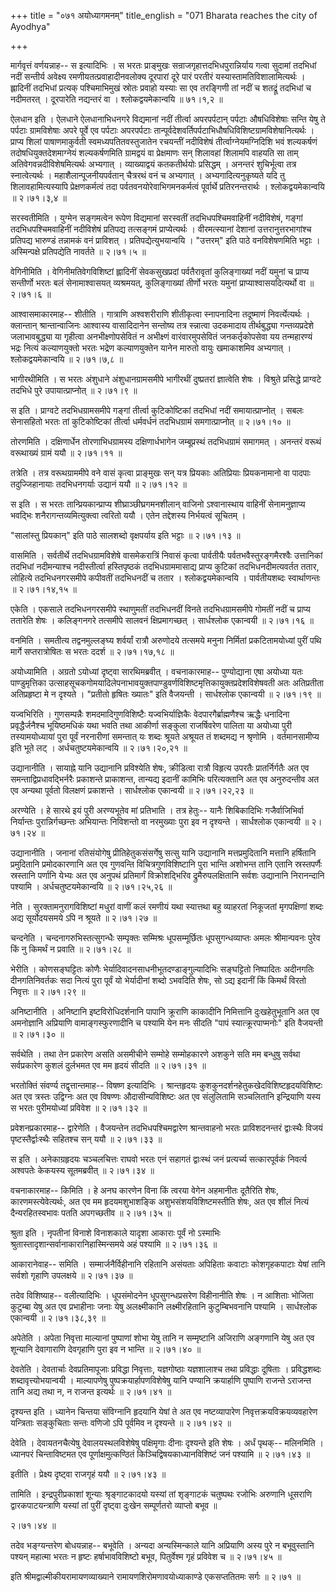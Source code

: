 +++
title = "०७१ अयोध्यागमनम्"
title_english = "071 Bharata reaches the city of Ayodhya"

+++


मार्गवृत्तं वर्णयन्नाह-- स इत्यादिभिः । स भरतः प्राङ्मुखः
सन्राजगृहात्तदभिधपुरान्निर्याय गत्वा सुदामां तदभिधां नदीं सन्तीर्य
अवेक्ष्य रमणीयतत्प्रवाहादीनवलोक्य दूरपारां दूरे पारं परतीरं
यस्यास्तामतिविशालामित्यर्थः । ह्लादिनीं तदभिधां प्रत्यक् पश्चिमाभिमुखं
स्रोतः प्रवाहो यस्याः सा एव तरङ्गिणी तां नदीं च शतद्रूं तदभिधां च
नदीमतरत् । दूरपारेति नद्यन्तरं वा । श्लोकद्वयमेकान्वयि  ॥  ७१।१,२  ॥   

  

ऐलधान इति । ऐलधाने ऐलधानाभिधनगरे विद्यमानां नदीं तीर्त्वा अपरपर्पटान्
पर्पटाः औषधिविशेषाः सन्ति येषु ते पर्पटाः ग्रामविशेषाः अपरे पूर्वे एव
पर्पटाः अपरपर्पटाः
तान्पूर्वदेशवर्तिपर्पटाभिधौषधिविशिष्टग्रामविशेषानित्यर्थः । प्राप्य
शिलां पाषाणमाकुर्वती स्वमध्यपतितवस्तुजातेन रचयन्तीं नदीविशेषं
तीर्त्वाग्नेयमग्निदिशि भवं शल्यकर्षणं तदोषधियुक्तदेशमाग्नेयं
शल्यकर्षणमिति ग्रामद्वयं वा प्रेक्षमाणः सन् शिलावहां शिलामपि वाहयति सा
ताम् अतिवेगवन्नदीविशेषमित्यर्थः अभ्यगात् । व्याख्याद्वयं कतकतीर्थयोः
प्रसिद्धम् । अनन्तरं शुचिर्भूत्वा तत्र स्नात्वेत्यर्थः ।
महाशैलान्पूजनीयपर्वतान् चैत्ररथं वनं च अभ्यगात् । अभ्यगादित्यनुकृष्यते
यदि तु शिलावहामित्यस्यापि प्रेक्षणकर्मत्वं तदा
पर्वतवनयोरेवाभिगमनकर्मत्वं पूर्वार्थे प्रतिरनन्तरार्थः ।
श्लोकद्वयमेकान्वयि  ॥  २।७१।३,४  ॥   

  

सरस्वतीमिति । युग्मेन सङ्गमत्वेन रूपेण विद्यमानां सरस्वतीं
तदभिधपश्चिमवाहिनीं नदीविशेषं, गङ्गां तदभिधपश्चिमवाहिनीं नदीविशेषं
प्रतिपद्य तत्सङ्गमं प्राप्येत्यर्थः । वीरमत्स्यानां देशानां
उत्तरानुत्तरभागांश्च प्रतिपद्य भारुण्डं तन्नामकं वनं प्राविशत् ।
प्रतिपद्येत्युभयान्वयि । "उत्तरम्" इति पाठे वनविशेषणमिति भट्टाः ।
अस्मिन्पक्षे प्रतिपद्येति नावर्तते  ॥  २।७१।५  ॥   

  

वेगिनीमिति । वेगिनीमतिवेगविशिष्टां ह्लादिनीं सेवकसुखप्रदां पर्वतैरावृतां
कुलिङ्गाख्यां नदीं यमुनां च प्राप्य सन्तीर्णो भरतः बलं सेनामाश्वासयत्
व्यश्रमयत्, कुलिङ्गाख्यां तीर्णो भरतः यमुनां प्राप्याश्वासयदित्यर्थो वा
 ॥  २।७१।६  ॥   

  

आश्वासमाकारमाह-- शीतीति । गात्राणि अश्वशरीराणि शीतीकृत्वा स्नापनादिना
तदूष्माणं निवर्त्येत्यर्थः । क्लान्तान् श्रान्तान्वाजिनः आश्वास्य
वासादिदानेन सन्तोष्य तत्र स्न्नात्वा उदकमादाय तीर्थबुद्ध्या
गन्तव्यप्रदेशे जलाभावबुद्ध्या या गृहीत्वा अनभीक्ष्णोपसेवितं न अभीक्ष्णं
वारंवारमुपसेवितं जनकर्तृकोपसेवा यय तन्महारण्यं भद्रः नित्यं कल्याणयुक्तो
भरतः भद्रेण कल्याणयुक्तेन यानेन मारुतो वायुः खमाकाशमिव अभ्यगात् ।
श्लोकद्वयमेकान्वयि  ॥  २।७१।७,८  ॥   

  

भागीरथीमिति । स भरतः अंशुधाने अंशुधानग्रामसमीपे भागीरथीं दुष्प्रतरां
ज्ञात्वेति शेषः । विश्रुते प्रसिद्धे प्राग्वटे तदभिधे पुरे
उपायात्प्राप्नोत्  ॥  २।७१।९  ॥   

  

स इति । प्राग्वटे तदभिधग्रामसमीपे गङ्गां तीर्त्वा कुटिकोष्टिकां तदभिधां
नदीं समायात्प्राप्नोत् । सबलः सेनासहितो भरतः तां कुटिकोष्टिकां तीर्त्वा
धर्मवर्धनं तदभिधग्रामं समगात्प्राप्नोत्  ॥  २।७१।१०  ॥   

  

तोरणमिति । दक्षिणार्धेन तोरणाभिधग्रामस्य दक्षिणार्धभागेन जम्बूप्रस्थं
तदभिधग्रामं समागमत् । अनन्तरं वरूथं वरूथाख्यं ग्रामं ययौ  ॥  २।७१।११  ॥   

  

तत्रेति । तत्र वरूथग्राममीपे वने वासं कृत्वा प्राङ्मुखः सन् यत्र
प्रियकाः अतिप्रियाः प्रियकनामानो वा पादपाः तदुज्जिहानायाः तदभिधनगर्याः
उद्यानं ययौ  ॥  २।७१।१२  ॥   

  

स इति । स भरतः तान्प्रियकान्प्राप्य शीघ्राञ्छीघ्रगमनशीलान् वाजिनो
ऽश्वानास्थाय वाहिनीं सेनामनुज्ञाप्य भवद्भिः शनैरागन्तव्यमित्युक्त्वा
त्वरितो ययौ । एतेन तद्देशस्य निर्भयत्वं सूचितम् ।  

"सालांस्तु प्रियकान्" इति पाठे सालशब्दो वृक्षपर्याय इति भट्टाः  ॥ 
२।७१।१३  ॥   

  

वासमिति । सर्वतीर्थे तदभिधग्रामविशेषे वासमेकरात्रिं निवासं कृत्वा
पार्वतीयैः पर्वतभवैस्तुरङ्गमैरश्वैः उत्तानिकां तदभिधां नदीमन्याश्च
नदीस्तीर्त्वा हस्तिपृष्ठकं तदभिधग्राममासाद्य प्राप्य कुटिकां
तदभिधनदीमत्यवर्तत ततार, लोहित्ये तदभिधनगरसमीपे कपीवतीं तदभिधनदीं च ततार
। श्लोकद्वयमेकान्वयि । पार्वतीयशब्दः स्वार्थाणन्तः  ॥  २।७१।१४,१५  ॥   

  

एकेति । एकसाले तदभिधनगरसमीपे स्थाणुमतीं तदभिधनदीं विनते तदभिधग्रामसमीपे
गोमतीं नदीं च प्राप्य ततारेति शेषः । कलिङ्गनगरे तत्समीपे सालवनं
क्षिप्रमागच्छत् । सार्धश्लोक एकान्वयी  ॥  २।७१।१६  ॥   

  

वनमिति । समतीत्य तद्वनमुल्लङ्घ्य शर्वर्यां रात्रौ अरुणोदये तत्समये मनुना
निर्मितां प्रकटितामयोध्यां पुरीं पथि मार्गे सप्तरात्रोषितः स भरतः ददर्श
 ॥  २।७१।१७,१८  ॥   

  

अयोध्यामिति । अग्रतो ऽयोध्यां दृष्ट्वा सारथिमब्रवीत् । वचनाकारमाह--
पुण्योद्याना एषा अयोध्या यतः पाण्डुमृत्तिका
उत्साहसूचकगोमयादिलेपनाभावयुक्तपाण्डुवर्णविशिष्टमृत्तिकायुक्तप्रदेशविशेषवती
अतः अतिप्रतीता अतिप्रहृष्टा मे न दृश्यते । "प्रतीतो हृषितः ख्यातः" इति
वैजयन्ती । सार्धश्लोक एकान्वयी  ॥  २।७१।१९  ॥   

  

यज्वभिरिति । गुणसम्पन्नैः शमदमादिगुणविशिष्टैः यज्वभिर्याज्ञिकैः
वेदपारगैर्ब्राह्मणैश्च ऋद्धैः धनादिना प्रवृद्धैर्जनैश्च भूयिष्ठमधिकं यथा
भवति तथा आकीर्णा सङ्कुला राजर्षिवरेण पालिता या अयोध्या पुरी
तस्यामयोध्यायां पुरा पूर्वं नरनारीणां समन्तात् यः शब्दः श्रूयते अश्रूयत
तं शब्दमद्य न श्रृणोमि । वर्तमानसामीप्य इति भूते लट् ।
अर्धचतुष्टयमेकान्वयि  ॥  २।७१।२०,२१  ॥   

  

उद्यानानीति । सायाह्ने यानि उद्यानानि प्रविश्येति शेषः, क्रीडित्वा
रात्रौ विहृत्य उपरतैः प्रातर्निर्गतैः अत एव समन्ताद्विप्रधावद्भिर्नरैः
प्रकाशन्ते प्राकाशन्त, तान्यद्य इदानीं कामिभिः परित्यक्तानि अत एव
अनुरुदन्तीव अत एव अन्यथा पूर्वतो विलक्षणं प्रकाशन्ते । सार्धश्लोक
एकान्वयी  ॥  २।७१।२२,२३  ॥   

  

अरण्येति । हे सारथे इयं पुरी अरण्यभूतेव मां प्रतिभाति । तत्र हेतुः--
यानैः शिबिकादिभिः गजैर्वाजिभिर्वा निर्यान्तः पुरान्निर्गच्छन्तः
अभियान्तः निविशन्तो वा नरमुख्याः पुरा इव न दृश्यन्ते । सार्धश्लोक
एकान्वयी  ॥  २।७१।२४  ॥   

  

उद्यानानीति । जनानां रतिसंयोगेषु प्रीतिहेतुकसंसर्गेषु सत्सु यानि
उद्यानानि मत्तप्रमुदितानि मत्तानि हर्षितानि प्रमुदितानि प्रमोदकारणानि अत
एव गुणवन्ति विचित्रगुणविशिष्टानि पुरा भान्ति अशोभन्त तानि एतानि
स्रस्तपर्णैः स्रस्तानि पर्णानि येभ्यः अत एव अनुपथं प्रतिमार्गं
विक्रोशद्भिरिव द्रुमैरुपलक्षितानि सर्वशः उद्यानानि निरानन्दानि पश्यामि ।
अर्धचतुष्टयमेकान्वयि  ॥  २।७१।२५,२६  ॥   

  

नेति । सुरक्तामनुरागविशिष्टां मधुरां वाणीं कलं रमणीयं यथा स्यात्तथा बहु
व्याहरतां निकूजतां मृगपक्षिणां शब्दः अद्य सूर्योदयसमये ऽपि न श्रूयते  ॥ 
२।७१।२७  ॥   

  

चन्दनेति । चन्दनागरुभिस्तत्सुगन्धैः सम्पृक्तः सम्मिश्रः धूपसम्मूर्छितः
धूपसुगन्धव्याप्तः अमलः श्रीमान्पवनः पुरेव किं नु किमर्थं न प्रवाति  ॥ 
२।७१।२८  ॥   

  

भेरीति । कोणसङ्घट्टितः कोणैः भेर्यादिवादनसाधनीभूतदण्डाङ्गुल्यादिभिः
सङ्घट्टितो निष्पादितः अदीनगतिः दीनगतिनिवर्तकः सदा नित्यं पुरा पूर्वं यो
भेर्यादीनां शब्दो ऽभवदिति शेषः, सो ऽद्य इदानीं किं किमर्थं विरतो
निवृत्तः  ॥  २।७१।२९  ॥   

  

अनिष्टानीति । अनिष्टानि इष्टविरोधिदर्शनानि पापानि क्रूराणि काकादीनि
निमित्तानि दुःखहेतुभूतानि अत एव अमनोज्ञानि अप्रियाणि वामाङ्गस्फुरणादीनि
च पश्यामि येन मनः सीदति "पापं स्यात्क्रूरपाप्मनोः" इति वैजयन्ती  ॥ 
२।७१।३०  ॥   

  

सर्वथेति । तथा तेन प्रकारेण असति असमीचीने सम्मोहे सम्मोहकारणे अशकुने सति
मम बन्धुषु सर्वथा सर्वप्रकारेण कुशलं दुर्लभमत एव मम हृदयं सीदति  ॥ 
२।७१।३१  ॥   

  

भरतोक्तिं संवर्ण्य तद्वृत्तान्तमाह-- विषष्ण इत्यादिभिः । श्रान्तहृदयः
कुशकुनदर्शनहेतुकखेदविशिष्टहृदयविशिष्टः अत एव त्रस्तः उद्विग्नः अत एव
विषण्णः औदासीन्यविशिष्टः अत एव संलुलितामि सञ्चलितानि इन्द्रियाणि यस्य स
भरतः पुरीमयोध्यां प्रविवेश  ॥  २।७१।३२  ॥   

  

प्रवेशनप्रकारमाह-- द्वारेणेति । वैजयन्तेन तदभिधपश्चिमद्वारेण
श्रान्तवाहनो भरतः प्राविशदनन्तरं द्वाःस्थैः विजयं पृष्टस्तैर्द्वाःस्थैः
सहितश्च सन् ययौ  ॥  २।७१।३३  ॥   

  

स इति । अनेकाग्रहृदयः चञ्चलचित्तः राघवो भरतः एनं सहागतं द्वाःस्थं जनं
प्रत्यर्च्य सत्कारपूर्वकं निवर्त्य अश्वपतेः केकयस्य सूतमब्रवीत्  ॥ 
२।७१।३४  ॥   

  

वचनाकारमाह-- किमिति । हे अनघ कारणेन विना किं त्वरया वेगेन अहमानीतः
दूतैरिति शेषः, कारणमस्त्येवेत्यर्थः, अत एव मम हृदयमशुभाशङ्कि
अशुभसंशयविशिष्टमस्तीति शेषः, अत एव शीलं नित्यं दैन्यरहितस्वभावः पतति
अपगच्छतीव  ॥  २।७१।३५  ॥   

  

श्रुता इति । नृपतीनां विनाशे विनाशकाले यादृशा आकाराः पूर्वं नो ऽस्माभिः
श्रुतास्तादृशान्सर्वानाकारानिहास्मिन्समये अहं पश्यामि  ॥  २।७१।३६  ॥   

  

आकारानेवाह-- समिति । सम्मार्जनैर्विहीनानि रहितानि असंयताः अपिहिताः
कवाटाः कोशगृहकपाटाः येषां तानि सर्वशो गृहाणि उपलक्षये  ॥  २।७१।३७  ॥   

  

तदेव विशिष्याह-- वलीत्यादिभिः । धूपसंमोदनेन धूपसुगन्धप्रसरेण विहीनानीति
शेषः । न आशिताः भोजिता कुटुम्बा येषु अत एव प्रभाहीनाः जनाः येषु
अलक्ष्मीकानि लक्ष्मीरहितानि कुटुम्बिभवनानि पश्यामि । सार्धश्लोक एकान्वयी
 ॥  २।७१।३८,३९  ॥   

  

अपेतेति । अपेता निवृत्ता माल्यानां पुष्पाणां शोभा येषु तानि न
सम्मृष्टानि अजिराणि अङ्गणानि येषु अत एव शून्यानि देवागाराणि देवगृहाणि
पुरा इव न भान्ति  ॥  २।७१।४०  ॥   

  

देवतेति । देवतार्चाः देवप्रतिमापूजाः प्रविद्धा निवृत्ताः, यज्ञगोष्ठाः
यज्ञशालाश्च तथा प्रविद्धाः दूषिताः । प्रविद्धशब्दः शब्दावृत्त्योभयान्वयी
। माल्यापणेषु पुष्पक्रयार्हापणविशेषेषु यानि पण्यानि क्रयार्हाणि पुष्पाणि
राजन्ते ऽराजन्त तानि अद्य तथा न, न राजन्त इत्यर्थः  ॥  २।७१।४१  ॥   

  

दृश्यन्त इति । ध्यानेन चिन्तया संविग्नानि हृदयानि येषां ते अत एव
नष्टव्यापारेण निवृत्तक्रयविक्रयव्यवहारेण यन्त्रिताः सङ्कुचिताः सन्तः
वणिजो ऽपि पूर्वमिव न दृश्यन्ते  ॥  २।७१।४२  ॥   

  

देवेति । देवायतनचैत्येषु देवालयस्थलविशेषेषु पक्षिमृगाः दीनाः दृश्यन्ते
इति शेषः । अर्धं पृथक्-- मलिनमिति । ध्यानपरं चिन्ताविष्टमत एव
पूर्णाक्षमुत्कण्ठितं किञ्चिद्विषयकाध्यानविशिष्टं जनं पश्यामि  ॥  २।७१।४३
 ॥   

  

इतीति । प्रेक्ष्य दृष्ट्वा राजगृहं ययौ  ॥  २।७१।४३  ॥   

  

तामिति । इन्द्रपुरीप्रकाशां शून्याः श्रृङ्गाटकादयो यस्यां तां शृङ्गाटकं
चतुष्पथः रजोभिः अरुणानि धूसराणि द्वारकपाटयन्त्राणि यस्यां तां पुरीं
दृष्ट्वा दुःखेन सम्पूर्णतरो व्याप्तो बभूव  ॥   

२।७१।४४  ॥   

तदेव भङ्ग्यन्तरेण बोधयन्नाह-- बभूवेति । अन्यदा अन्यस्मिन्काले यानि
अप्रियाणि अस्य पुरे न बभूवुस्तानि पश्यन् महात्मा भरतः न हृष्टः
हर्षाभावविशिष्टो बभूव, पितुर्वेश्म गृहं प्रविवेश च  ॥  २।७१।४५  ॥   

  

इति श्रीमद्वाल्मीकीयरामायणव्याख्याने रामायणशिरोमणावयोध्याकाण्डे
एकसप्ततितमः सर्गः  ॥  २।७१  ॥   

  

  


